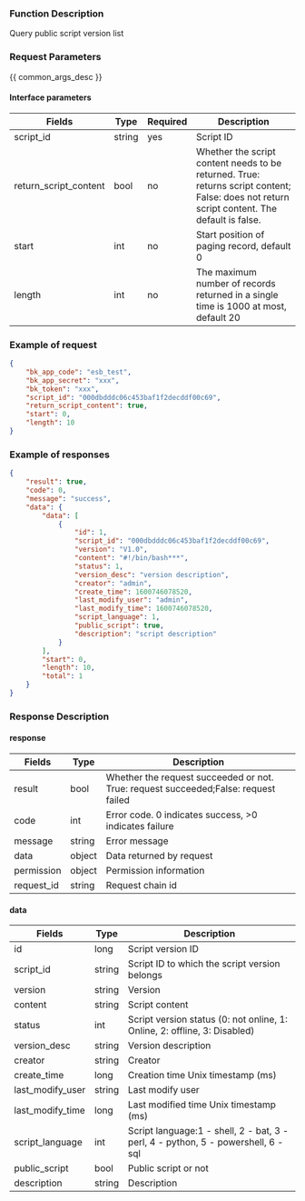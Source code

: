 ### Function Description

Query public script version list

### Request Parameters

{{ common_args_desc }}

#### Interface parameters

| Fields |  Type  | Required | Description |
|----------------------|------------|--------|------------|
| script_id              |   string    |  yes  |Script ID|
| return_script_content  |  bool      |  no   | Whether the script content needs to be returned. True: returns script content; False: does not return script content. The default is false. |
| start                  |   int       |  no   | Start position of paging record, default 0|
| length                 |   int       |  no   | The maximum number of records returned in a single time is 1000 at most, default 20|

### Example of request

```json
{
    "bk_app_code": "esb_test",
    "bk_app_secret": "xxx",
    "bk_token": "xxx",
    "script_id": "000dbdddc06c453baf1f2decddf00c69",
    "return_script_content": true,
    "start": 0,
    "length": 10
}
```

### Example of responses

```json
{
    "result": true,
    "code": 0,
    "message": "success",
    "data": {
        "data": [
            {
                "id": 1,
                "script_id": "000dbdddc06c453baf1f2decddf00c69",
                "version": "V1.0",
                "content": "#!/bin/bash***",
                "status": 1,
                "version_desc": "version description",
                "creator": "admin",
                "create_time": 1600746078520,
                "last_modify_user": "admin",
                "last_modify_time": 1600746078520,
                "script_language": 1,
                "public_script": true,
                "description": "script description"
            }
        ],
        "start": 0,
        "length": 10,
        "total": 1
    }
}
```

### Response Description

#### response
| Fields | Type  | Description |
|-----------|-----------|-----------|
| result       |  bool   | Whether the request succeeded or not. True: request succeeded;False: request failed|
| code         |  int    | Error code. 0 indicates success, >0 indicates failure|
| message      |  string |Error message|
| data         |  object |Data returned by request|
| permission   |  object |Permission information|
| request_id   |  string |Request chain id|

#### data

| Fields | Type  | Description |
|-----------|-----------|-----------|
| id                |  long      | Script version ID|
| script_id         |  string    | Script ID to which the script version belongs|
| version           |  string    | Version|
| content           |  string    | Script content|
| status            |  int       | Script version status (0: not online, 1: Online, 2: offline, 3: Disabled)|
| version_desc      |  string    | Version description|
| creator           |  string    | Creator|
| create_time       |  long      | Creation time Unix timestamp (ms)|
| last_modify_user  | string    | Last modify user|
| last_modify_time  | long      | Last modified time Unix timestamp (ms)|
| script_language   | int    | Script language:1 - shell, 2 - bat, 3 - perl, 4 - python, 5 - powershell, 6 - sql |
| public_script     | bool   | Public script or not                                         |
| description       | string | Description                                                  |
